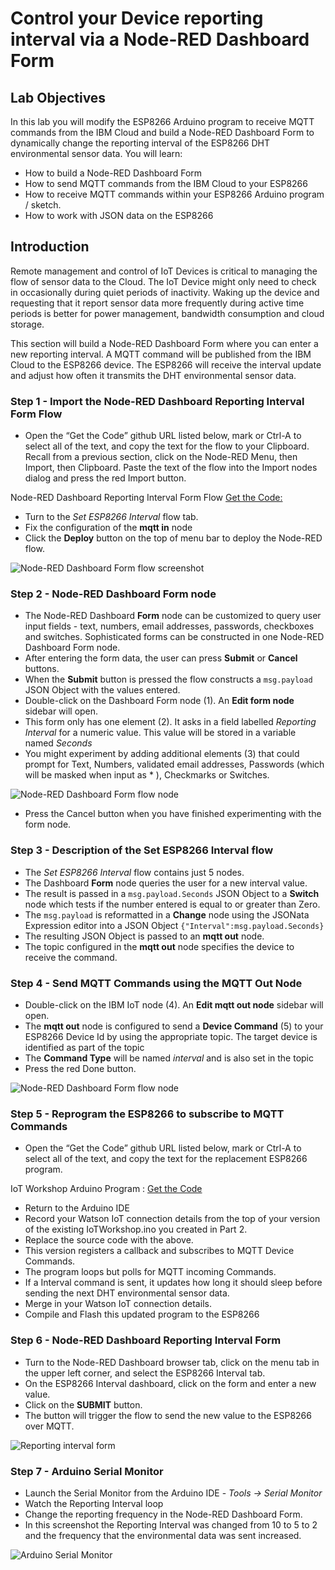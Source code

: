 # Control your Device reporting interval via a Node-RED Dashboard Form

## Lab Objectives

In this lab you will modify the ESP8266 Arduino program to receive MQTT commands from the IBM Cloud and build a Node-RED Dashboard Form to dynamically change the reporting interval of the ESP8266 DHT environmental sensor data.  You will learn:

- How to build a Node-RED Dashboard Form
- How to send MQTT commands from the IBM Cloud to your ESP8266
- How to receive MQTT commands within your ESP8266 Arduino program / sketch.
- How to work with JSON data on the ESP8266

## Introduction

Remote management and control of IoT Devices is critical to managing the flow of sensor data to the Cloud. The IoT Device might only need to check in occasionally during quiet periods of inactivity. Waking up the device and requesting that it report sensor data more frequently during active time periods is better for power management, bandwidth consumption and cloud storage.

This section will build a Node-RED Dashboard Form where you can enter a new reporting interval.  A MQTT command will be published from the IBM Cloud to the ESP8266 device. The ESP8266 will receive the interval update and adjust how often it transmits the DHT environmental sensor data.

### Step 1 - Import the Node-RED Dashboard Reporting Interval Form Flow

- Open the “Get the Code” github URL listed below, mark or Ctrl-A to select all of the text, and copy the text for the flow to your Clipboard. Recall from a previous section, click on the Node-RED Menu, then Import, then Clipboard. Paste the text of the flow into the Import nodes dialog and press the red Import button.

Node-RED Dashboard Reporting Interval Form Flow [Get the Code:](flows/NRD-ReportingInterval-Form.json)

- Turn to the *Set ESP8266 Interval* flow tab.
- Fix the configuration of the **mqtt in** node
- Click the **Deploy** button on the top of menu bar to deploy the Node-RED flow.

![Node-RED Dashboard Form flow screenshot](screenshots/NRD-ReportingIntervalForm-flow.png)

### Step 2 - Node-RED Dashboard Form node

- The Node-RED Dashboard **Form** node can be customized to query user input fields - text, numbers, email addresses, passwords, checkboxes and switches.  Sophisticated forms can be constructed in one Node-RED Dashboard Form node.
- After entering the form data, the user can press **Submit** or **Cancel** buttons.
- When the **Submit** button is pressed the flow constructs a ```msg.payload``` JSON Object with the values entered.
- Double-click on the Dashboard Form node (1). An **Edit form node** sidebar will open.
- This form only has one element (2). It asks in a field labelled *Reporting Interval* for a numeric value. This value will be stored in a variable named *Seconds*
- You might experiment by adding additional elements (3) that could prompt for Text, Numbers, validated email addresses, Passwords (which will be masked when input as * ), Checkmarks or Switches.

![Node-RED Dashboard Form flow node](screenshots/NRD-ReportingIntervalForm-formnode.png)

- Press the Cancel button when you have finished experimenting with the form node.

### Step 3 - Description of the Set ESP8266 Interval flow

- The *Set ESP8266 Interval* flow contains just 5 nodes.
- The Dashboard **Form** node queries the user for a new interval value.
- The result is passed in a ```msg.payload.Seconds``` JSON Object to a **Switch** node which tests if the number entered is equal to or greater than Zero.
- The ```msg.payload``` is reformatted in a **Change** node using the JSONata Expression editor into a JSON Object ```{"Interval":msg.payload.Seconds}```
- The resulting JSON Object is passed to an **mqtt out** node.
- The topic configured in the **mqtt out** node specifies the device to receive the command.

### Step 4 - Send MQTT Commands using the **MQTT Out** Node

- Double-click on the IBM IoT node (4). An **Edit mqtt out node** sidebar will open.
- The **mqtt out** node is configured to send a **Device Command** (5) to your ESP8266 Device Id by using the appropriate topic.  The target device is identified as part of the topic
- The **Command Type** will be named *interval* and is also set in the topic
- Press the red Done button.

![Node-RED Dashboard Form flow node](screenshots/NRD-ReportingIntervalForm-mqttnode.png)

### Step 5 - Reprogram the ESP8266 to subscribe to MQTT Commands

- Open the “Get the Code” github URL listed below, mark or Ctrl-A to select all of the text, and copy the text for the replacement ESP8266 program.

IoT Workshop Arduino Program : [Get the Code](https://raw.githubusercontent.com/binnes/esp8266Workshop/master/IoTWorkshop.ino/IoTWorkshop.ino.ino)

- Return to the Arduino IDE
- Record your Watson IoT connection details from the top of your version of the existing IoTWorkshop.ino you created in Part 2.
- Replace the source code with the above.
- This version registers a callback and subscribes to MQTT Device Commands.
- The program loops but polls for MQTT incoming Commands.
- If a Interval command is sent, it updates how long it should sleep before sending the next DHT environmental sensor data.
- Merge in your Watson IoT connection details.
- Compile and Flash this updated program to the ESP8266

### Step 6 - Node-RED Dashboard Reporting Interval Form

- Turn to the Node-RED Dashboard browser tab, click on the menu tab in the upper left corner, and select the ESP8266 Interval tab.
- On the ESP8266 Interval dashboard, click on the form and enter a new value.
- Click on the **SUBMIT** button.
- The button will trigger the flow to send the new value to the ESP8266 over MQTT.

![Reporting interval form](screenshots/NRD-ReportingIntervalForm.png)

### Step 7 - Arduino Serial Monitor

- Launch the Serial Monitor from the Arduino IDE - *Tools -> Serial Monitor*
- Watch the Reporting Interval loop
- Change the reporting frequency in the Node-RED Dashboard Form.
- In this screenshot the Reporting Interval was changed from 10 to 5 to 2 and the frequency that the environmental data was sent increased.

![Arduino Serial Monitor](screenshots/ArduinoSerialMonitor.png)
